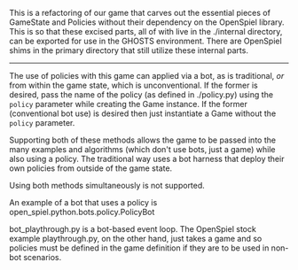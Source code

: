 This is a refactoring of our game that carves out the essential pieces
of GameState and Policies without their dependency on the OpenSpiel
library. This is so that these excised parts, all of with live in the
./internal directory, can be exported for use in the GHOSTS environment.
There are OpenSpiel shims in the primary directory that still utilize
these internal parts.

---

The use of policies with this game can applied via a bot, as is
traditional, *or* from within the game state, which is unconventional.
If the former is desired, pass the name of the policy (as defined in
./policy.py) using the `policy` parameter while creating the Game
instance. If the former (conventional bot use) is desired then just
instantiate a Game without the `policy` parameter.

Supporting both of these methods allows the game to be passed into the
many examples and algorithms (which don't use bots, just a game) while
also using a policy. The traditional way uses a bot harness that deploy
their own policies from outside of the game state.

Using both methods simultaneously is not supported.

An example of a bot that uses a policy is
open_spiel.python.bots.policy.PolicyBot

bot_playthrough.py is a bot-based event loop. The OpenSpiel stock
example playthrough.py, on the other hand, just takes a game and so
policies must be defined in the game definition if they are to be used
in non-bot scenarios.
